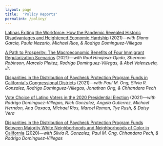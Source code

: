 ```yaml
---
layout: page
title:  "Policy Reports"
permalink: /policy/
---
```


[Latinas Exiting the Workforce: How the Pandemic Revealed Historic Disadvantages and Heightened Economic Hardship](https://latino.ucla.edu/research/latina-unemployment-2020-2/) (2021)_—with Diana Garcia, Paula Nazario, Michael Rios, & Rodrigo Dominguez-Villegas_ 


[A Path to Prosperity: The Macroeconomic Benefits of Four Immigrant Regularization Scenarios](https://latino.ucla.edu/research/four-citizenship-scenarios/) (2021)_—with Raul Hinojosa-Ojeda, Sherman Robinson, Marcelo Pleitez, Rodrigo Dominguez-Villegas, & Abel Valenzuela, Jr._


[Disparities in the Distribution of Paycheck Protection Program Funds in California's Congressional Districts](https://latino.ucla.edu/research/disparities-ppp-congressional-districts-ca/) (2021)_—with Paul M. Ong, Silvia R. Gonzalez, Rodrigo Dominguez-Villegas, Jonathan Ong, & Chhandara Pech_


[Vote Choice of Latino Voters in the 2020 Presidential Election](https://latino.ucla.edu/research/latino-voters-in-2020-election/) (2021)_—with Rodrigo Dominguez-Villegas, Nick Gonzalez, Angela Gutierrez, Michael Herndon, Ana Oaxaca, Michael Rios, Marcel Roman, Tye Rush, & Daisy Vera_


[Disparities in the Distribution of Paycheck Protection Program Funds Between Majority White Neighborhoods and Neighborhoods of Color in California](https://latino.ucla.edu/research/disparities-ppp-neighborhoods-california/) (2020)_—with Silvia R. Gonzalez, Paul M. Ong, Chhandara Pech, & Rodrigo Dominguez-Villegas_


